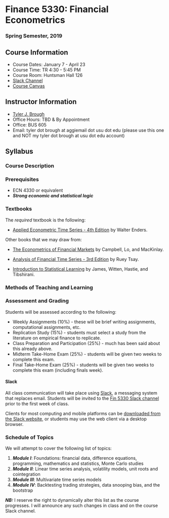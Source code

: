 # Finance 5330: Financial Econometrics

### Spring Semester, 2019

## Course Information

- Course Dates: January 7 - April 23
- Course Time: TR 4:30 - 5:45 PM 
- Course Room: Huntsman Hall 126 
- [Slack Channel](https://fin5330.slack.com)
- [Course Canvas]()


## Instructor Information

- [Tyler J. Brough](http://tylerbrough.com)
- Office Hours: TBD & By Appointment
- Office: BUS 605
- Email: tyler dot brough at aggiemail dot usu dot edu (please use this one and NOT my tyler dot brough at usu dot
		edu account)


## Syllabus

### Course Description



### Prerequisites

- ECN 4330 or equivalent
- ***Strong economic and statistical logic***


### Textbooks

The _required_ textbook is the following:

* [Applied Econometric Time Series - 4th Edition][Enders] by Walter Enders. 


Other books that we may draw from: 

* [The Econometrics of Financial Markets][CLM] by Campbell, Lo, and MacKinlay.

* [Analysis of Financial Time Series - 3rd Edition][Tsay] by Ruey Tsay.

* [Introduction to Statistical Learning][JWHT] by James, Witten, Hastie, and Tibshirani. 

### Methods of Teaching and Learning




### Assessment and Grading

Students will be assessed according to the following:

* Weekly Assignments (10%) - these will be brief writing assignments, computational assignments, etc.
* Replication Study (15%) - students must select a study from the literature on empirical finance to replicate.
* Class Preparation and Participation (25%) - much has been said about this already above. 
* Midterm Take-Home Exam (25%) - students will be given two weeks to complete this exam.
* Final Take-Home Exam (25%) - students will be given two weeks to complete this exam (including finals week).


#### Slack

All class communication will take place using [Slack](https://slack.com), a messaging system that replaces email.
Students will be invited to the [Fin 5330 Slack channel](https://fin5330.slack.com) prior to the first week of
class.

Clients for most computing and mobile platforms can be
[downloaded from the Slack website](https://slack.com/downloads), or students may use the web client
via a desktop browser.


### Schedule of Topics


We will attempt to cover the following list of topics:

1. ___Module I___: Foundations: financial data, difference equations, programming, mathematics and statistics, Monte Carlo studies
2. ___Module II___: Linear time series analysis, volatility models, unit roots and cointegration 
3. ___Module III___: Multivariate time series models
4. ___Module IV___: Backtesting trading strategies, data snooping bias, and the bootstrap 

***NB:*** I reserve the right to dynamically alter this list as the course progresses. I will announce any such changes in class and on the course Slack channel. 


[Enders]: https://tinyurl.com/ydfxb3j4
[CLM]: https://press.princeton.edu/titles/5904.html
[Tsay]: https://tinyurl.com/yc8yq576
[JWHT]: https://www-bcf.usc.edu/~gareth/ISL/

